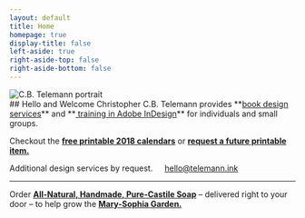 ```yaml
---
layout: default
title: Home
homepage: true
display-title: false
left-aside: true
right-aside-top: false
right-aside-bottom: false
---
```


<div class="uk-text-center">
  <img class="photo uk-border-circle" src="{{ site.author.photo }}" alt="C.B. Telemann portrait">
</div>
## Hello and Welcome
Christopher C.B. Telemann provides **<a href="/book-design/">book design services</a>** and **<a href="/indesign-training/"> training in Adobe InDesign</a>** for individuals and small groups.

Checkout the **<a href="/calendars/">free printable 2018 calendars</a>** or **<a href="/request-a-printable/">request a future printable item.</a>**

Additional design services by request.&emsp;<i class="far fa-envelope"></i>&ensp;hello@telemann.ink

<hr class="uk-divider-small uk-text-center">

Order **<a href="/castile-soap/">All-Natural, Handmade, Pure-Castile Soap</a>** &ndash; delivered right to your door &ndash; to help grow the **<a href="/garden/">Mary-Sophia Garden.</a>**

